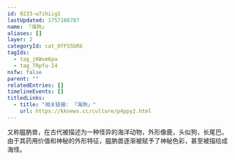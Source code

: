 ```yaml
---
id: 0233-w7ihiig1
lastUpdated: 1757166787
name: 「海狗」
aliases: []
layer: 2
categoryId: cat_OfFSSbRb
tagIds:
  - tag_jKWvm6pa
  - tag_TRpfu-I4
nsfw: false
parent: ""
relatedEntries: []
timelineEvents: []
titledLinks:
  - title: "相关链接: 「海狗」"
    url: https://kknews.cc/culture/p4ppy2.html
---
```


又称腽肭兽，在古代被描述为一种怪异的海洋动物，外形像鹿，头似狗，长尾巴。由于其药用价值和神秘的外形特征，腽肭兽逐渐被赋予了神秘色彩，甚至被描绘成海怪。